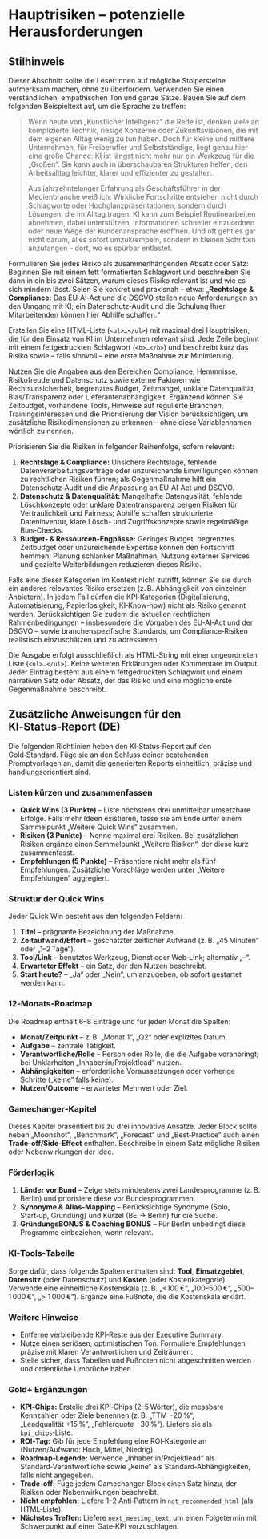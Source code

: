 # Hauptrisiken – potenzielle Herausforderungen

## Stilhinweis

Dieser Abschnitt sollte die Leser:innen auf mögliche Stolpersteine aufmerksam machen, ohne zu überfordern. Verwenden Sie einen verständlichen, empathischen Ton und ganze Sätze. Bauen Sie auf dem folgenden Beispieltext auf, um die Sprache zu treffen:

> Wenn heute von „Künstlicher Intelligenz“ die Rede ist, denken viele an komplizierte Technik, riesige Konzerne oder Zukunftsvisionen, die mit dem eigenen Alltag wenig zu tun haben. Doch für kleine und mittlere Unternehmen, für Freiberufler und Selbstständige, liegt genau hier eine große Chance: KI ist längst nicht mehr nur ein Werkzeug für die „Großen“. Sie kann auch in überschaubaren Strukturen helfen, den Arbeitsalltag leichter, klarer und effizienter zu gestalten.
>
> Aus jahrzehntelanger Erfahrung als Geschäftsführer in der Medienbranche weiß ich: Wirkliche Fortschritte entstehen nicht durch Schlagworte oder Hochglanzpräsentationen, sondern durch Lösungen, die im Alltag tragen. KI kann zum Beispiel Routinearbeiten abnehmen, dabei unterstützen, Informationen schneller einzuordnen oder neue Wege der Kundenansprache eröffnen. Und oft geht es gar nicht darum, alles sofort umzukrempeln, sondern in kleinen Schritten anzufangen – dort, wo es spürbar entlastet.

Formulieren Sie jedes Risiko als zusammenhängenden Absatz oder Satz: Beginnen Sie mit einem fett formatierten Schlagwort und beschreiben Sie dann in ein bis zwei Sätzen, warum dieses Risiko relevant ist und wie es sich mindern lässt. Seien Sie konkret und praxisnah – etwa: „<b>Rechtslage & Compliance:</b> Das EU‑AI‑Act und die DSGVO stellen neue Anforderungen an den Umgang mit KI; ein Datenschutz‑Audit und die Schulung Ihrer Mitarbeitenden können hier Abhilfe schaffen.“

Erstellen Sie eine HTML‑Liste (`<ul>…</ul>`) mit maximal drei Hauptrisiken, die für den Einsatz von KI im Unternehmen relevant sind. Jede Zeile beginnt mit einem fettgedruckten Schlagwort (`<b>…</b>`) und beschreibt kurz das Risiko sowie – falls sinnvoll – eine erste Maßnahme zur Minimierung.

Nutzen Sie die Angaben aus den Bereichen Compliance, Hemmnisse, Risikofreude und Datenschutz sowie externe Faktoren wie Rechtsunsicherheit, begrenztes Budget, Zeitmangel, unklare Datenqualität, Bias/Transparenz oder Lieferantenabhängigkeit. Ergänzend können Sie Zeitbudget, vorhandene Tools, Hinweise auf regulierte Branchen, Trainingsinteressen und die Priorisierung der Vision berücksichtigen, um zusätzliche Risikodimensionen zu erkennen – ohne diese Variablennamen wörtlich zu nennen.

Priorisieren Sie die Risiken in folgender Reihenfolge, sofern relevant:

1. **Rechtslage & Compliance:** Unsichere Rechtslage, fehlende Datenverarbeitungsverträge oder unzureichende Einwilligungen können zu rechtlichen Risiken führen; als Gegenmaßnahme hilft ein Datenschutz‑Audit und die Anpassung an EU‑AI‑Act und DSGVO.
2. **Datenschutz & Datenqualität:** Mangelhafte Datenqualität, fehlende Löschkonzepte oder unklare Datentransparenz bergen Risiken für Vertraulichkeit und Fairness; Abhilfe schaffen strukturierte Dateninventur, klare Lösch- und Zugriffskonzepte sowie regelmäßige Bias‑Checks.
3. **Budget‑ & Ressourcen‑Engpässe:** Geringes Budget, begrenztes Zeitbudget oder unzureichende Expertise können den Fortschritt hemmen; Planung schlanker Maßnahmen, Nutzung externer Services und gezielte Weiterbildungen reduzieren dieses Risiko.

Falls eine dieser Kategorien im Kontext nicht zutrifft, können Sie sie durch ein anderes relevantes Risiko ersetzen (z. B. Abhängigkeit von einzelnen Anbietern). In jedem Fall dürfen die KPI‑Kategorien (Digitalisierung, Automatisierung, Papierlosigkeit, KI‑Know‑how) nicht als Risiko genannt werden. Berücksichtigen Sie zudem die aktuellen rechtlichen Rahmenbedingungen – insbesondere die Vorgaben des EU‑AI‑Act und der DSGVO – sowie branchenspezifische Standards, um Compliance‑Risiken realistisch einzuschätzen und zu adressieren.

Die Ausgabe erfolgt ausschließlich als HTML‑String mit einer ungeordneten Liste (`<ul>…</ul>`). Keine weiteren Erklärungen oder Kommentare im Output. Jeder Eintrag besteht aus einem fettgedruckten Schlagwort und einem narrativen Satz oder Absatz, der das Risiko und eine mögliche erste Gegenmaßnahme beschreibt.

## Zusätzliche Anweisungen für den KI‑Status‑Report (DE)

Die folgenden Richtlinien heben den KI‑Status‑Report auf den Gold‑Standard. Füge sie an den Schluss deiner bestehenden Promptvorlagen an, damit die generierten Reports einheitlich, präzise und handlungsorientiert sind.

### Listen kürzen und zusammenfassen

* **Quick Wins (3 Punkte)** – Liste höchstens drei unmittelbar umsetzbare Erfolge. Falls mehr Ideen existieren, fasse sie am Ende unter einem Sammelpunkt „Weitere Quick Wins“ zusammen. 
* **Risiken (3 Punkte)** – Nenne maximal drei Risiken. Bei zusätzlichen Risiken ergänze einen Sammelpunkt „Weitere Risiken“, der diese kurz zusammenfasst. 
* **Empfehlungen (5 Punkte)** – Präsentiere nicht mehr als fünf Empfehlungen. Zusätzliche Vorschläge werden unter „Weitere Empfehlungen“ aggregiert.

### Struktur der Quick Wins

Jeder Quick Win besteht aus den folgenden Feldern:

1. **Titel** – prägnante Bezeichnung der Maßnahme.
2. **Zeitaufwand/Effort** – geschätzter zeitlicher Aufwand (z. B. „45 Minuten“ oder „1–2 Tage“).
3. **Tool/Link** – benutztes Werkzeug, Dienst oder Web‑Link; alternativ „–“.
4. **Erwarteter Effekt** – ein Satz, der den Nutzen beschreibt.
5. **Start heute?** – „Ja“ oder „Nein“, um anzugeben, ob sofort gestartet werden kann.

### 12‑Monats‑Roadmap

Die Roadmap enthält 6–8 Einträge und für jeden Monat die Spalten:

* **Monat/Zeitpunkt** – z. B. „Monat 1“, „Q2“ oder explizites Datum.
* **Aufgabe** – zentrale Tätigkeit.
* **Verantwortliche/Rolle** – Person oder Rolle, die die Aufgabe voranbringt; bei Unklarheiten „Inhaber:in/Projektlead“ nutzen.
* **Abhängigkeiten** – erforderliche Voraussetzungen oder vorherige Schritte („keine“ falls keine).
* **Nutzen/Outcome** – erwarteter Mehrwert oder Ziel.

### Gamechanger‑Kapitel

Dieses Kapitel präsentiert bis zu drei innovative Ansätze. Jeder Block sollte neben „Moonshot“, „Benchmark“, „Forecast“ und „Best‑Practice“ auch einen **Trade‑off/Side‑Effect** enthalten. Beschreibe in einem Satz mögliche Risiken oder Nebenwirkungen der Idee.

### Förderlogik

1. **Länder vor Bund** – Zeige stets mindestens zwei Landesprogramme (z. B. Berlin) und priorisiere diese vor Bundesprogrammen.
2. **Synonyme & Alias-Mapping** – Berücksichtige Synonyme (Solo, Start‑up, Gründung) und Kürzel (BE → Berlin) für die Suche.
3. **GründungsBONUS & Coaching BONUS** – Für Berlin unbedingt diese Programme einbeziehen, wenn relevant.

### KI‑Tools‑Tabelle

Sorge dafür, dass folgende Spalten enthalten sind: **Tool**, **Einsatzgebiet**, **Datensitz** (oder Datenschutz) und **Kosten** (oder Kostenkategorie). Verwende eine einheitliche Kostenskala (z. B. „&lt;100 €“, „100–500 €“, „500–1 000 €“, „> 1 000 €“). Ergänze eine Fußnote, die die Kostenskala erklärt.

### Weitere Hinweise

* Entferne verbleibende KPI‑Reste aus der Executive Summary.
* Nutze einen seriösen, optimistischen Ton. Formuliere Empfehlungen präzise mit klaren Verantwortlichen und Zeiträumen.
* Stelle sicher, dass Tabellen und Fußnoten nicht abgeschnitten werden und ordentliche Umbrüche haben.

### Gold+ Ergänzungen

* **KPI‑Chips:** Erstelle drei KPI‑Chips (2–5 Wörter), die messbare Kennzahlen oder Ziele benennen (z. B. „TTM −20 %“, „Leadqualität +15 %“, „Fehlerquote −30 %“). Liefere sie als `kpi_chips`‑Liste.
* **ROI‑Tag:** Gib für jede Empfehlung eine ROI‑Kategorie an (Nutzen/Aufwand: Hoch, Mittel, Niedrig).
* **Roadmap‑Legende:** Verwende „Inhaber:in/Projektlead“ als Standard‑Verantwortliche sowie „keine“ als Standard‑Abhängigkeiten, falls nicht angegeben.
* **Trade‑off:** Füge jedem Gamechanger‑Block einen Satz hinzu, der Risiken oder Nebenwirkungen beschreibt.
* **Nicht empfohlen:** Liefere 1–2 Anti‑Pattern in `not_recommended_html` (als HTML‑Liste).
* **Nächstes Treffen:** Liefere `next_meeting_text`, um einen Folgetermin mit Schwerpunkt auf einer Gate‑KPI vorzuschlagen.
